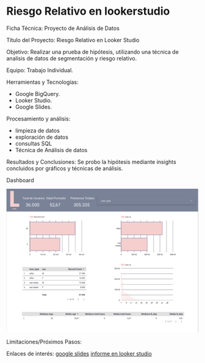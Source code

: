 # Riesgo Relativo en lookerstudio

Ficha Técnica: Proyecto de Análisis de Datos

Título del Proyecto: Riesgo Relativo en Looker Studio

Objetivo:
Realizar una prueba de hipótesis, utilizando una técnica de analisis de datos de segmentación y riesgo relativo.

Equipo:
Trabajo Individual.

Herramientas y Tecnologías:
- Google BigQuery.
- Looker Studio.
- Google Slides.

Procesamiento y análisis:
- limpieza de datos
- exploración de datos
- consultas SQL
- Técnica de Análisis de datos
  
Resultados y Conclusiones:
Se probo la hipótesis mediante insights concluidos por gráficos y técnicas de análisis.

Dashboard

![Dashboard](dashboard.png)


Limitaciones/Próximos Pasos:

Enlaces de interés:
[google slides](https://docs.google.com/presentation/d/1eBlx9hKla9FAeFiUN3BKeECJP97DlD57f0p1xYaDhSE/edit?usp=sharing)
[informe en looker studio](https://lookerstudio.google.com/reporting/58ab40fa-c933-4253-8695-886ee40f4b21)
